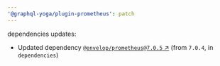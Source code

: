 ```yaml
---
'@graphql-yoga/plugin-prometheus': patch
---
```

dependencies updates:
  - Updated dependency [`@envelop/prometheus@7.0.5` ↗︎](https://www.npmjs.com/package/@envelop/prometheus/v/7.0.5) (from `7.0.4`, in `dependencies`)
